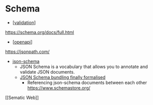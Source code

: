 Schema
======

* [[validation]]

https://schema.org/docs/full.html

* [[openapi]]

https://jsonpath.com/
* [json-schema](https://json-schema.org/)
    * JSON Schema is a vocabulary that allows you to annotate and validate JSON documents.
    * [JSON Schema bundling finally formalised](https://json-schema.org/blog/posts/bundling-json-schema-compound-documents)
        * Referencing json-schema documents between each other
https://www.schemastore.org/

[[Sematic Web]]

[//begin]: # "Autogenerated link references for markdown compatibility"
[validation]: validation.md "Validation"
[openapi]: openapi.md "OpenAPI"
[//end]: # "Autogenerated link references"